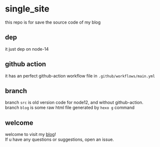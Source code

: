 # single_site
this repo is for save the source code of my blog

## dep
it just dep on node-14

## github action
it has an perfect github-action workflow file in `.github/workflows/main.yml`

## branch
branch `src` is old version code for node12, and without github-action.\
branch `blog` is some raw html file generated by `hexo g` command

## welcome
welcome to visit my [blog](https://lblk.github.io/single_site "Go to my blog right now!")!\
If u have any questions or suggestions, open an issue.
